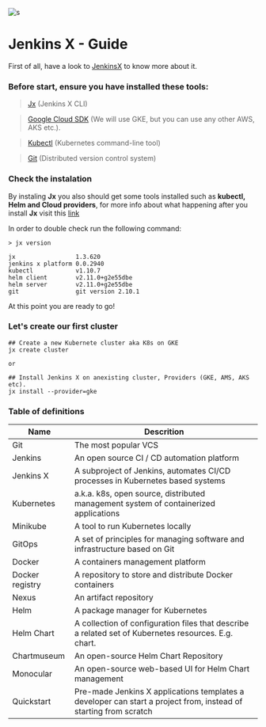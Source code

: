 ![s](https://static.imasters.com.br/wp-content/uploads/2018/07/25101608/Jenkins-X-uma-nova-soluc%CC%A7a%CC%83o-de-CICD-para-Kubernetes-%E2%80%93-Parte-02.jpg)

# Jenkins X - Guide

First of all, have a look to [JenkinsX](https://jenkins-x.io) to know more about it.


### Before start, ensure you have installed these tools:

> [Jx](https://jenkins-x.io/getting-started/install/) (Jenkins X CLI)

> [Google Cloud SDK](https://cloud.google.com/sdk/docs/quickstarts) (We will use GKE, but you can use any other AWS, AKS etc.).

> [Kubectl](https://kubernetes.io/docs/tasks/tools/install-kubectl/) (Kubernetes command-line tool)

> [Git](https://git-scm.com/) (Distributed version control system)


### Check the instalation

By instaling **Jx** you also should get some tools installed such as **kubectl, Helm and Cloud providers**, for more info about what happening after you install **Jx** visit this [link](https://jenkins-x.io/getting-started/install-on-cluster-what-happens/)

In order to double check run the following command:

```
> jx version

jx                 1.3.620
jenkins x platform 0.0.2940
kubectl            v1.10.7
helm client        v2.11.0+g2e55dbe
helm server        v2.11.0+g2e55dbe
git                git version 2.10.1

```
At this point you are ready to go!

### Let's create our first cluster

```
## Create a new Kubernete cluster aka K8s on GKE
jx create cluster

or

## Install Jenkins X on anexisting cluster, Providers (GKE, AMS, AKS etc).
jx install --provider=gke

```


### Table of definitions

Name                | Descrition
------------------  | --------------------
Git                 | The most popular VCS 
Jenkins             | An open source CI / CD automation platform
Jenkins X	          | A subproject of Jenkins, automates CI/CD processes in Kubernetes based systems
Kubernetes          | a.k.a. k8s, open source, distributed management system of containerized applications
Minikube            | A tool to run Kubernetes locally
GitOps              | A set of principles for managing software and infrastructure based on Git
Docker              | A containers management platform
Docker registry     |	A repository to store and distribute Docker containers
Nexus	              | An artifact repository
Helm	              | A package manager for Kubernetes
Helm Chart          | A collection of configuration files that describe a related set of Kubernetes resources. E.g. chart.
Chartmuseum	        | An open-source Helm Chart Repository
Monocular	          | An open-source web-based UI for Helm Chart management
Quickstart          | Pre-made Jenkins X applications templates a developer can start a project from, instead of starting from scratch




